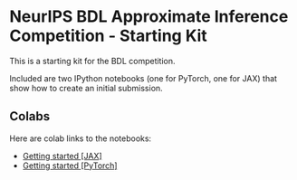 # NeurIPS BDL Approximate Inference Competition - Starting Kit

This is a starting kit for the BDL competition.

Included are two IPython notebooks (one for PyTorch, one for JAX) that show
how to create an initial submission.

## Colabs
Here are colab links to the notebooks:

* [Getting started [JAX]](https://colab.research.google.com/github/izmailovpavel/neurips_bdl_starter_kit/blob/main/getting_started_jax.ipynb)
* [Getting started [PyTorch]](https://colab.research.google.com/github/izmailovpavel/neurips_bdl_starter_kit/blob/main/getting_started_pytorch.ipynb)
